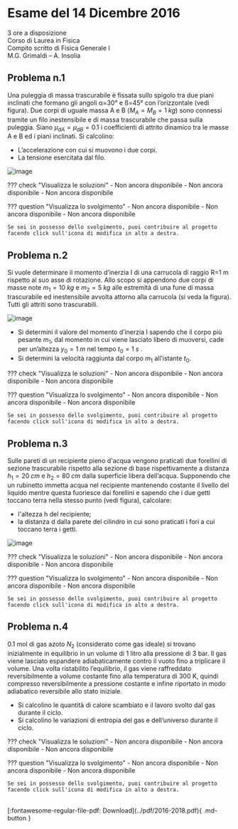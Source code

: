 # Esame del 14 Dicembre 2016
3 ore a disposizione <br>
Corso di Laurea in Fisica <br>
Compito scritto di Fisica Generale I <br>
M.G. Grimaldi – A. Insolia <br>

## Problema n.1
Una puleggia di massa trascurabile è fissata sullo spigolo tra due piani inclinati che formano gli angoli α=30° e ß=45° con l’orizzontale (vedi figura). Due corpi di uguale massa A e B ($M_A=M_B=1 \; kg$) sono connessi tramite un filo inestensibile e di massa trascurabile che passa sulla puleggia. Siano $μ_{dA}=μ_{dB}=0.1$ i coefficienti di attrito dinamico tra le masse A e B ed i piani inclinati. Si calcolino: 

- L’accelerazione con cui si muovono i due corpi.
- La tensione esercitata dal filo.

![image](https://user-images.githubusercontent.com/77018886/153270550-95afb4a1-fa03-4af1-89f9-3ed4696aea04.png)

??? check "Visualizza le soluzioni"
    - Non ancora disponibile
    - Non ancora disponibile
    - Non ancora disponibile

??? question "Visualizza lo svolgimento"
    - Non ancora disponibile
    - Non ancora disponibile
    - Non ancora disponibile
    
    Se sei in possesso dello svolgimento, puoi contribuire al progetto facendo click sull'icona di modifica in alto a destra.

## Problema n.2
Si vuole determinare il momento d’inerzia I di una carrucola di raggio R=1 m rispetto al suo asse di rotazione. Allo scopo si appendono due corpi di masse note $m_1=10 \; kg$ e $m_2=5 \; kg$ alle estremità di una fune di massa trascurabile ed inestensibile avvolta attorno alla carrucola (si veda la figura). Tutti gli attriti sono trascurabili.

![image](https://user-images.githubusercontent.com/77018886/153270581-9c295def-a9c0-43c8-9a4a-74dd117346ee.png)

- Si determini il valore del momento d’inerzia I sapendo che il corpo più pesante $m_1$, dal momento in cui viene lasciato libero di muoversi, cade per un’altezza $y_0=1 \; m$ nel tempo $t_0=1 \; s$ .
- Si determini la velocità raggiunta dal corpo $m_1$ all’istante $t_0$.

??? check "Visualizza le soluzioni"
    - Non ancora disponibile
    - Non ancora disponibile
    - Non ancora disponibile

??? question "Visualizza lo svolgimento"
    - Non ancora disponibile
    - Non ancora disponibile
    - Non ancora disponibile
    
    Se sei in possesso dello svolgimento, puoi contribuire al progetto facendo click sull'icona di modifica in alto a destra.

## Problema n.3
Sulle pareti di un recipiente pieno d'acqua vengono praticati due forellini di sezione trascurabile rispetto alla sezione di base rispettivamente a distanza $h_1 = 20 \; cm$ e $h_2 = 80 \; cm$ dalla superficie libera dell’acqua. Supponendo che un rubinetto immetta acqua nel recipiente mantenendo costante il livello del liquido mentre questa fuoriesce dai forellini e sapendo che i due getti toccano terra nella stesso punto (vedi figura), calcolare:

- l'altezza h del recipiente;
- la distanza d dalla parete del cilindro in cui sono praticati i fori a cui toccano terra i getti.

![image](https://user-images.githubusercontent.com/77018886/153270651-eb9a0833-f7ec-45e0-b086-27b6a3f8019d.png)

??? check "Visualizza le soluzioni"
    - Non ancora disponibile
    - Non ancora disponibile
    - Non ancora disponibile

??? question "Visualizza lo svolgimento"
    - Non ancora disponibile
    - Non ancora disponibile
    - Non ancora disponibile
    
    Se sei in possesso dello svolgimento, puoi contribuire al progetto facendo click sull'icona di modifica in alto a destra.

## Problema n.4
0.1 mol di gas azoto $N_2$ (considerato come gas ideale) si trovano inizialmente in equilibrio in un volume di 1 litro alla pressione di 3 bar. Il gas viene lasciato espandere adiabaticamente contro il vuoto fino a triplicare il volume. Una volta ristabilito l’equilibrio, il gas viene raffreddato reversibilmente a volume costante fino alla temperatura di 300 K, quindi compresso reversibilmente a pressione costante e infine riportato in modo adiabatico reversibile allo stato iniziale.

- Si calcolino le quantità di calore scambiato e il lavoro svolto dal gas durante il ciclo.
- Si calcolino le variazioni di entropia del gas e dell’universo durante il ciclo.

??? check "Visualizza le soluzioni"
    - Non ancora disponibile
    - Non ancora disponibile
    - Non ancora disponibile

??? question "Visualizza lo svolgimento"
    - Non ancora disponibile
    - Non ancora disponibile
    - Non ancora disponibile
    
    Se sei in possesso dello svolgimento, puoi contribuire al progetto facendo click sull'icona di modifica in alto a destra.

<br>
[:fontawesome-regular-file-pdf: Download](../pdf/2016-2018.pdf){ .md-button }